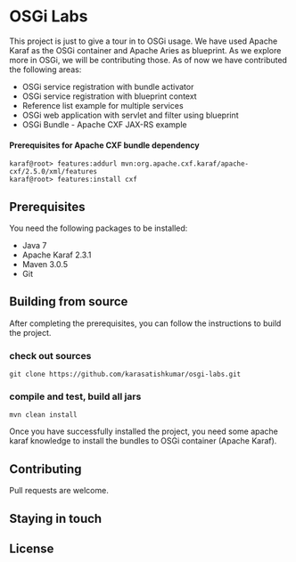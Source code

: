 # OSGi Labs
This project is just to give a tour in to OSGi usage. We have used Apache Karaf
as the OSGi container and Apache Aries as blueprint. As we explore more in OSGi,
we will be contributing those. As of now we have contributed the following areas:
* OSGi service registration with bundle activator
* OSGi service registration with blueprint context
* Reference list example for multiple services
* OSGi web application  with servlet and filter using blueprint
* OSGi Bundle - Apache CXF JAX-RS example

#### Prerequisites for Apache CXF bundle dependency
	karaf@root> features:addurl mvn:org.apache.cxf.karaf/apache-cxf/2.5.0/xml/features
	karaf@root> features:install cxf

## Prerequisites
You need the following packages to be installed:
* Java 7
* Apache Karaf 2.3.1
* Maven 3.0.5
* Git

## Building from source
After completing the prerequisites, you can follow the instructions to build the project.

### check out sources

	git clone https://github.com/karasatishkumar/osgi-labs.git

### compile and test, build all jars

	mvn clean install

Once you have successfully installed the project, you need some apache karaf knowledge to install the bundles to OSGi container (Apache Karaf).

## Contributing
Pull requests are welcome.

## Staying in touch

## License
